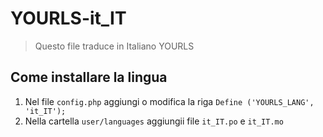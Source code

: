 # YOURLS-it_IT

> Questo file traduce in Italiano YOURLS

## Come installare la lingua

1. Nel file `config.php` aggiungi o modifica la riga `Define ('YOURLS_LANG', 'it_IT');`
2. Nella cartella `user/languages` aggiungii file `it_IT.po` e `it_IT.mo`